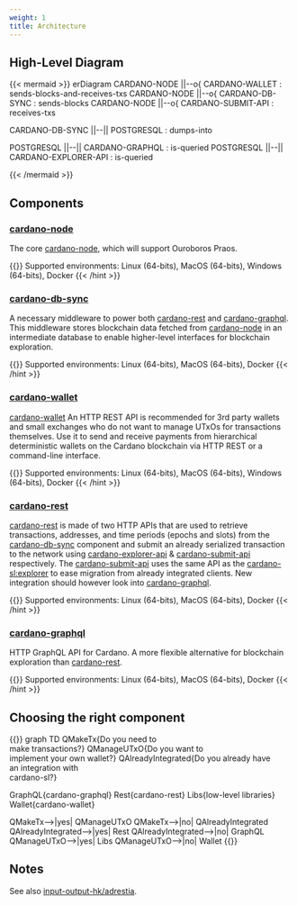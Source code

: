 ```yaml
---
weight: 1
title: Architecture
---
```


## High-Level Diagram

{{< mermaid >}}
erDiagram
  CARDANO-NODE ||--o{ CARDANO-WALLET : sends-blocks-and-receives-txs
  CARDANO-NODE ||--o{ CARDANO-DB-SYNC : sends-blocks
  CARDANO-NODE ||--o{ CARDANO-SUBMIT-API : receives-txs

  CARDANO-DB-SYNC ||--|| POSTGRESQL : dumps-into

  POSTGRESQL ||--|| CARDANO-GRAPHQL : is-queried
  POSTGRESQL ||--|| CARDANO-EXPLORER-API : is-queried

{{< /mermaid >}}

## Components

### [cardano-node][cardano-node]

The core [cardano-node][cardano-node], which will support Ouroboros Praos.

{{<hint info>}}
Supported environments: Linux (64-bits), MacOS (64-bits), Windows (64-bits), Docker
{{< /hint >}}

### [cardano-db-sync][cardano-db-sync]

A necessary middleware to power both [cardano-rest][cardano-rest] and [cardano-graphql][cardano-graphql]. This middleware stores blockchain data fetched from [cardano-node][cardano-node] in an intermediate database to enable higher-level interfaces for blockchain exploration.

{{<hint info>}}
Supported environments: Linux (64-bits), MacOS (64-bits), Docker
{{< /hint >}}

### [cardano-wallet][cardano-wallet]

[cardano-wallet][cardano-wallet] An HTTP REST API is recommended for 3rd party wallets and small exchanges who do not want to manage UTxOs for transactions themselves. Use it to send and receive payments from hierarchical deterministic wallets on the Cardano blockchain via HTTP REST or a command-line interface.

{{<hint info>}}
Supported environments: Linux (64-bits), MacOS (64-bits), Windows (64-bits), Docker
{{< /hint >}}

### [cardano-rest][cardano-rest]

[cardano-rest][cardano-rest] is made of two HTTP APIs that are used to retrieve transactions, addresses, and time periods (epochs and slots) from the [cardano-db-sync][cardano-db-sync] component and submit an already serialized transaction to the network using [cardano-explorer-api][cardano-rest] & [cardano-submit-api][cardano-rest] respectively. The [cardano-submit-api][cardano-rest] uses the same API as the [cardano-sl:explorer][cardano-sl-explorer] to ease migration from already integrated clients. New integration should however look into [cardano-graphql][cardano-graphql].

{{<hint info>}}
Supported environments: Linux (64-bits), MacOS (64-bits), Docker
{{< /hint >}}

### [cardano-graphql][cardano-graphql] 

HTTP GraphQL API for Cardano. A more flexible alternative for blockchain exploration than [cardano-rest][cardano-rest]. 

{{<hint info>}}
Supported environments: Linux (64-bits), MacOS (64-bits), Docker
{{< /hint >}}

## Choosing the right component

{{<mermaid>}}
graph TD
QMakeTx{Do you need to <br/> make transactions?} 
QManageUTxO{Do you want to <br/>implement your own wallet?}
QAlreadyIntegrated{Do you already have<br/>an integration with<br/>cardano-sl?}

GraphQL{cardano-graphql}
Rest{cardano-rest}
Libs{low-level libraries}
Wallet{cardano-wallet}

QMakeTx-->|yes| QManageUTxO
QMakeTx-->|no| QAlreadyIntegrated
QAlreadyIntegrated-->|yes| Rest
QAlreadyIntegrated-->|no| GraphQL
QManageUTxO-->|yes| Libs
QManageUTxO-->|no| Wallet
{{</mermaid>}}

## Notes

See also [input-output-hk/adrestia][adrestia].

[adrestia]: https://github.com/input-output-hk/adrestia
[cardano-graphql]: https://github.com/input-output-hk/cardano-graphql
[cardano-db-sync]: https://github.com/input-output-hk/cardano-db-sync
[cardano-node]: https://github.com/input-output-hk/cardano-node
[cardano-rest]: https://github.com/input-output-hk/cardano-rest
[cardano-sl-explorer]: https://cardanodocs.com/technical/explorer/api/
[cardano-wallet]: https://github.com/input-output-hk/cardano-wallet

